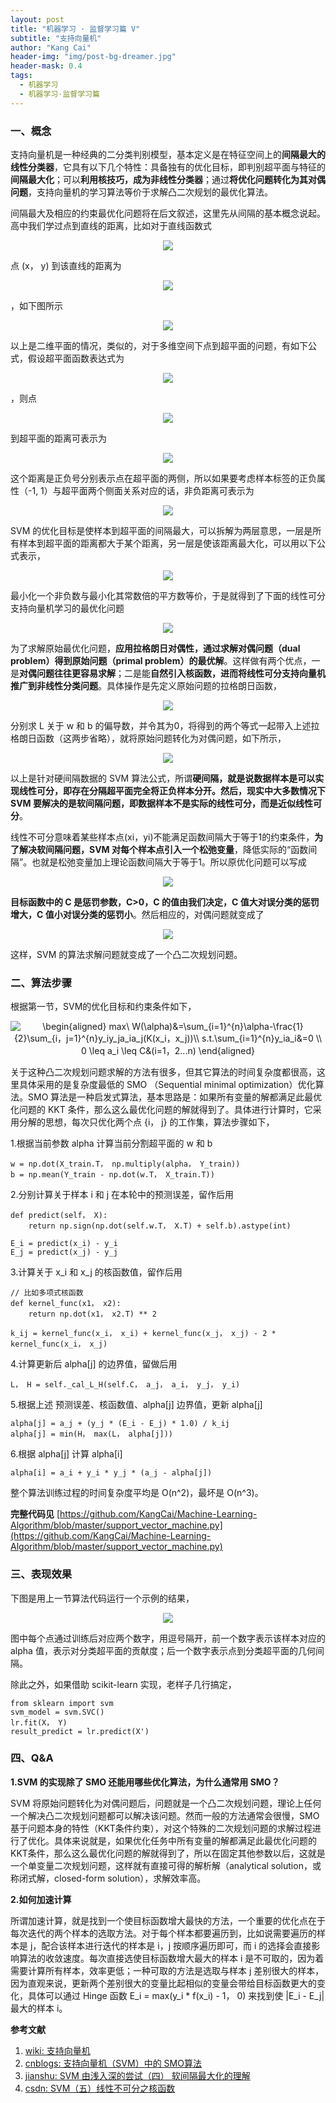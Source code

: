 ```yaml
---
layout: post
title: "机器学习 · 监督学习篇 V"
subtitle: "支持向量机"
author: "Kang Cai"
header-img: "img/post-bg-dreamer.jpg"
header-mask: 0.4
tags:
  - 机器学习
  - 机器学习·监督学习篇
---
```


### 一、概念

支持向量机是一种经典的二分类判别模型，基本定义是在特征空间上的**间隔最大的线性分类器**，它具有以下几个特性：具备独有的优化目标，即判别超平面与特征的**间隔最大化**；可以**利用核技巧，成为非线性分类器**；通过**将优化问题转化为其对偶问题**，支持向量机的学习算法等价于求解凸二次规划的最优化算法。

间隔最大及相应的约束最优化问题将在后文叙述，这里先从间隔的基本概念说起。高中我们学过点到直线的距离，比如对于直线函数式

<center><img src="https://latex.codecogs.com/gif.latex?2x&plus;y-1=0" /></center>

点 (x， y) 到该直线的距离为

<center><img src="https://latex.codecogs.com/gif.latex?d=\frac{2x&plus;y-1}{\sqrt{2^2&plus;1^2}}" /></center>

，如下图所示

<center><img src="https://kangcai.github.io/img/in-post/post-ml/svm_dist.png"/></center>

以上是二维平面的情况，类似的，对于多维空间下点到超平面的问题，有如下公式，假设超平面函数表达式为

<center><img src="https://latex.codecogs.com/gif.latex?\begin{aligned}&space;&wx&plus;b=0&space;\\&space;\Rightarrow\&space;&\theta_1x_1&plus;\theta_2x_2&plus;...&plus;\theta_Mx_M&plus;b=0&space;\end{aligned}"/></center>

，则点

<center><img src="https://latex.codecogs.com/gif.latex?x^'=(x_1，&space;x_2，...x_M)"/></center>

到超平面的距离可表示为

<center><img src="https://latex.codecogs.com/gif.latex?\begin{aligned}&space;&d=\frac{wx&plus;b}{\left&space;\|&space;w&space;\right&space;\|}&space;\\&space;&=\frac{\theta_1x_1&plus;\theta_2x_2&plus;...&plus;\theta_Mx_M&plus;b}{\sqrt{\theta_1^2&plus;\theta_2^2&plus;...&plus;\theta_M^2}}&space;\end{aligned}"/></center>

这个距离是正负号分别表示点在超平面的两侧，所以如果要考虑样本标签的正负属性（-1, 1）与超平面两个侧面关系对应的话，非负距离可表示为

<center><img src="https://latex.codecogs.com/gif.latex?\gamma=yd=\frac{y(wx&plus;b)}{\left&space;\|&space;w&space;\right&space;\|}"></center>


SVM 的优化目标是使样本到超平面的间隔最大，可以拆解为两层意思，一层是所有样本到超平面的距离都大于某个距离，另一层是使该距离最大化，可以用以下公式表示，

<center>
<img src="https://latex.codecogs.com/gif.latex?\begin{aligned}&space;&\g\max_{w,b}\gamma&space;\\&space;&&space;s.t.\&space;y_i(w\cdot&space;x_i&plus;b)/\left&space;\|&space;w&space;\right&space;\|\geq\gamma&space;\end{aligned}&space;\Rightarrow&space;\begin{aligned}&space;&\g\max_{w,b}\hat{\gamma}&space;/&space;\left&space;\|&space;w&space;\right&space;\|\\&space;&&space;s.t.\&space;y_i(w\cdot&space;x_i&plus;b)\geq\hat{\gamma}&space;\end{aligned}&space;\Rightarrow&space;\begin{aligned}&space;&\g\min_{w,b}\left&space;\|&space;w&space;\right&space;\|\\&space;&&space;s.t.\&space;y_i(w\cdot&space;x_i&plus;b)\geq&space;1&space;\end{aligned}"/>
</center>

最小化一个非负数与最小化其常数倍的平方数等价，于是就得到了下面的线性可分支持向量机学习的最优化问题

<center><img src="https://latex.codecogs.com/gif.latex?\begin{aligned}&space;\min&space;_{\gamma，&space;w，&space;b}&space;&&space;\frac{1}{2}\|w\|^{2}&space;\\&space;\text&space;{&space;s.t.&space;}&space;&&space;y^{(i)}\left(w^{T}&space;x^{(i)}&plus;b\right)&space;\geq&space;1，&space;\quad&space;i=1，&space;\ldots，&space;m&space;\end{aligned}"/></center>

为了求解原始最优化问题，**应用拉格朗日对偶性，通过求解对偶问题（dual problem）得到原始问题（primal problem）的最优解**。这样做有两个优点，一是**对偶问题往往更容易求解**；二是能**自然引入核函数，进而将线性可分支持向量机推广到非线性分类问题**。具体操作是先定义原始问题的拉格朗日函数，

<center>
<img src="https://latex.codecogs.com/gif.latex?L(w,b,\alpha)=\frac{1}{2}\left&space;\|&space;w&space;\right&space;\|^2-\sum_{i=1}^{N}\alpha_iy_i(w\cdot&space;x_i&plus;b)&plus;\sum_{i=1}^{N}\alpha_i" />
</center>

分别求 L 关于 w 和 b 的偏导数，并令其为0，将得到的两个等式一起带入上述拉格朗日函数（这两步省略），就将原始问题转化为对偶问题，如下所示，

<center><img src="https://latex.codecogs.com/gif.latex?\begin{array}{cl}{\max&space;_{\alpha}}&space;&&space;{W(\alpha)=\sum_{i=1}^{m}&space;\alpha_{i}-\frac{1}{2}&space;\sum_{i，&space;j=1}^{m}&space;y^{(i)}&space;y^{(j)}&space;\alpha_{i}&space;\alpha_{j}\left\langle&space;x^{(i)}，&space;x^{(j)}\right\rangle}&space;\\&space;{\text&space;{&space;s.t.&space;}}&space;&&space;{\alpha_{i}&space;\geq&space;0，&space;\quad&space;i=1，&space;\ldots，&space;m}&space;\\&space;{}&space;&&space;{\sum_{i=1}^{m}&space;\alpha_{i}&space;y^{(i)}=0}\end{array}" /></center>

以上是针对硬间隔数据的 SVM 算法公式，所谓**硬间隔，就是说数据样本是可以实现线性可分，即存在分隔超平面完全将正负样本分开。然后，现实中大多数情况下 SVM 要解决的是软间隔问题，即数据样本不是实际的线性可分，而是近似线性可分**。

线性不可分意味着某些样本点(xi，yi)不能满足函数间隔大于等于1的约束条件，**为了解决软间隔问题，SVM 对每个样本点引入一个松弛变量**，降低实际的“函数间隔”。也就是松弛变量加上理论函数间隔大于等于1。所以原优化问题可以写成

<center><img src="https://latex.codecogs.com/gif.latex?\begin{aligned}&space;\min&space;_{\gamma，&space;w，&space;b}&space;&&space;\frac{1}{2}\|w\|^{2}&plus;C&space;\sum_{i=1}^{m}&space;\xi_{i}&space;\\&space;\text&space;{&space;s.t.&space;}&space;&&space;y^{(i)}\left(w^{T}&space;x^{(i)}&plus;b\right)&space;\geq&space;1-\xi_{i}，&space;\quad&space;i=1，&space;\ldots，&space;m&space;\\&space;&&space;\xi_{i}&space;\geq&space;0，&space;\quad&space;i=1，&space;\ldots，&space;m&space;\end{aligned}" /></center>

**目标函数中的 C 是惩罚参数，C>0，C 的值由我们决定，C 值大对误分类的惩罚增大，C 值小对误分类的惩罚小**。然后相应的，对偶问题就变成了

<center><img src="https://latex.codecogs.com/gif.latex?\begin{aligned}&space;\max&space;_{\alpha}&space;&&space;W(\alpha)=\sum_{i=1}^{m}&space;\alpha_{i}-\frac{1}{2}&space;\sum_{i，&space;j=1}^{m}&space;y^{(i)}&space;y^{(j)}&space;\alpha_{i}&space;\alpha_{j}\left\langle&space;x^{(i)}，&space;x^{(j)}\right\rangle&space;\\&space;\text&space;{&space;s.t.&space;}&space;&&space;0&space;\leq&space;\alpha_{i}&space;\leq&space;C，&space;\quad&space;i=1，&space;\ldots，&space;m&space;\\&space;&&space;\sum_{i=1}^{m}&space;\alpha_{i}&space;y^{(i)}=0&space;\end{aligned}" /></center>

这样，SVM 的算法求解问题就变成了一个凸二次规划问题。

### 二、算法步骤

根据第一节，SVM的优化目标和约束条件如下，

<center><img src="https://latex.codecogs.com/gif.latex?\begin{aligned}&space;max\&space;W(\alpha)&=\sum_{i=1}^{n}\alpha-\frac{1}{2}\sum_{i，j=1}^{n}y_iy_ja_ia_j(K(x_i，x_j))\\&space;s.t.\sum_{i=1}^{n}y_ia_i&=0&space;\\&space;0&space;\leq&space;a_i&space;\leq&space;C&(i=1，2...n)&space;\end{aligned}" title="\begin{aligned} max\ W(\alpha)&=\sum_{i=1}^{n}\alpha-\frac{1}{2}\sum_{i，j=1}^{n}y_iy_ja_ia_j(K(x_i，x_j))\\ s.t.\sum_{i=1}^{n}y_ia_i&=0 \\ 0 \leq a_i \leq C&(i=1，2...n) \end{aligned}" /></center>

关于这种凸二次规划问题求解的方法有很多，但其它算法的时间复杂度都很高，这里具体采用的是复杂度最低的 SMO （Sequential minimal optimization）优化算法。SMO 算法是一种启发式算法，基本思路是：如果所有变量的解都满足此最优化问题的 KKT 条件，那么这么最优化问题的解就得到了。具体进行计算时，它采用分解的思想，每次只优化两个点 {i， j} 的工作集，算法步骤如下，

1.根据当前参数 alpha 计算当前分割超平面的 w 和 b

```buildoutcfg
w = np.dot(X_train.T， np.multiply(alpha， Y_train))
b = np.mean(Y_train - np.dot(w.T， X_train.T))
```

2.分别计算关于样本 i 和 j 在本轮中的预测误差，留作后用

```buildoutcfg
def predict(self， X):
    return np.sign(np.dot(self.w.T， X.T) + self.b).astype(int)
    
E_i = predict(x_i) - y_i
E_j = predict(x_j) - y_j
```

3.计算关于 x_i 和 x_j 的核函数值，留作后用

```buildoutcfg
// 比如多项式核函数
def kernel_func(x1， x2):
    return np.dot(x1， x2.T) ** 2

k_ij = kernel_func(x_i， x_i) + kernel_func(x_j， x_j) - 2 * kernel_func(x_i， x_j)
```

4.计算更新后 alpha\[j\] 的边界值，留做后用

```buildoutcfg
L， H = self._cal_L_H(self.C， a_j， a_i， y_j， y_i)
```

5.根据上述 预测误差、核函数值、alpha\[j\] 边界值，更新 alpha\[j\]

```buildoutcfg
alpha[j] = a_j + (y_j * (E_i - E_j) * 1.0) / k_ij
alpha[j] = min(H， max(L， alpha[j]))
```

6.根据 alpha\[j\] 计算 alpha\[i\] 

```buildoutcfg
alpha[i] = a_i + y_i * y_j * (a_j - alpha[j])
```

整个算法训练过程的时间复杂度平均是 O(n^2)，最坏是 O(n^3)。

**完整代码见** [https://github.com/KangCai/Machine-Learning-Algorithm/blob/master/support_vector_machine.py](https://github.com/KangCai/Machine-Learning-Algorithm/blob/master/support_vector_machine.py)

### 三、表现效果

下图是用上一节算法代码运行一个示例的结果，

<center><img src="https://kangcai.github.io/img/in-post/post-ml/svm_1.png"/></center>
</center>

图中每个点通过训练后对应两个数字，用逗号隔开，前一个数字表示该样本对应的 alpha 值，表示对分类超平面的贡献度；后一个数字表示点到分类超平面的几何间隔。

除此之外，如果借助 scikit-learn 实现，老样子几行搞定，

```buildoutcfg
from sklearn import svm
svm_model = svm.SVC()
lr.fit(X， Y)
result_predict = lr.predict(X')
```

### 四、Q&A

**1.SVM 的实现除了 SMO 还能用哪些优化算法，为什么通常用 SMO？**

SVM 将原始问题转化为对偶问题后，问题就是一个凸二次规划问题，理论上任何一个解决凸二次规划问题都可以解决该问题。然而一般的方法通常会很慢，SMO 基于问题本身的特性（KKT条件约束），对这个特殊的二次规划问题的求解过程进行了优化。具体来说就是，如果优化任务中所有变量的解都满足此最优化问题的KKT条件，那么这么最优化问题的解就得到了，所以在固定其他参数以后，这就是一个单变量二次规划问题，这样就有直接可得的解析解（analytical solution，或称闭式解，closed-form solution），求解效率高。

**2.如何加速计算**

所谓加速计算，就是找到一个使目标函数增大最快的方法，一个重要的优化点在于每次迭代的两个样本的选取方法。对于每个样本都要遍历到，比如说需要遍历的样本是 j，配合该样本进行迭代的样本是 i，j 按顺序遍历即可，而 i 的选择会直接影响算法的收敛速度。每次直接选使目标函数增大最大的样本 i 是不可取的，因为着需要计算所有样本，效率更低；一种可取的方法是选取与样本 j 差别很大的样本，因为直观来说，更新两个差别很大的变量比起相似的变量会带给目标函数更大的变化，具体可以通过 Hinge 函数 E_i = max(y_i * f(x_i) - 1， 0) 来找到使 \|E_i - E_j\| 最大的样本 i。


**参考文献**

1. [wiki: 支持向量机](https://zh.wikipedia.org/wiki/%E6%94%AF%E6%8C%81%E5%90%91%E9%87%8F%E6%9C%BA)
2. [cnblogs: 支持向量机（SVM）中的 SMO算法](https://www.cnblogs.com/bentuwuying/p/6444516.html)
3. [jianshu: SVM 由浅入深的尝试（四） 软间隔最大化的理解](https://www.jianshu.com/p/c4acd8c323ab)
4. [csdn: SVM（五）线性不可分之核函数](https://blog.csdn.net/The_lastest/article/details/78569217)